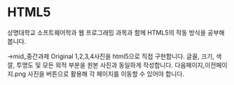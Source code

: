 # HTML5
상명대학교 소프트웨어학과 웹 프로그래밍 과목과 함께 HTML5의 작동 방식을 공부해 봅니다.

->mid_중간과제
Original 1,2,3,4사진을 html5으로 직접 구현합니다.
글꼴, 크기, 색깔, 투명도 및 모든 외적 부분을 원본 사진과 동일하게 작성합니다.
다음페이지,이전페이지.png 사진을 버튼으로 활용해 각 페이지를 이동할 수 있어야 합니다.
